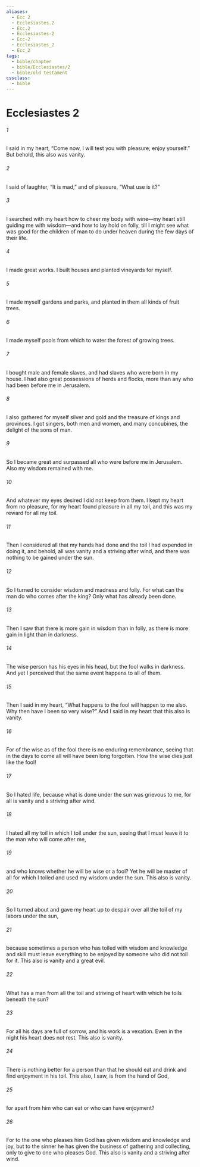 ```yaml
---
aliases:
  - Ecc 2
  - Ecclesiastes.2
  - Ecc.2
  - Ecclesiastes-2
  - Ecc-2
  - Ecclesiastes_2
  - Ecc_2
tags:
  - bible/chapter
  - bible/Ecclesiastes/2
  - bible/old testament
cssclass:
  - bible
---
```


# Ecclesiastes 2

###### 1
I said in my heart, “Come now, I will test you with pleasure; enjoy yourself.” But behold, this also was vanity.
###### 2
I said of laughter, “It is mad,” and of pleasure, “What use is it?”
###### 3
I searched with my heart how to cheer my body with wine—my heart still guiding me with wisdom—and how to lay hold on folly, till I might see what was good for the children of man to do under heaven during the few days of their life.
###### 4
I made great works. I built houses and planted vineyards for myself.
###### 5
I made myself gardens and parks, and planted in them all kinds of fruit trees.
###### 6
I made myself pools from which to water the forest of growing trees.
###### 7
I bought male and female slaves, and had slaves who were born in my house. I had also great possessions of herds and flocks, more than any who had been before me in Jerusalem.
###### 8
I also gathered for myself silver and gold and the treasure of kings and provinces. I got singers, both men and women, and many concubines, the delight of the sons of man.
###### 9
So I became great and surpassed all who were before me in Jerusalem. Also my wisdom remained with me.
###### 10
And whatever my eyes desired I did not keep from them. I kept my heart from no pleasure, for my heart found pleasure in all my toil, and this was my reward for all my toil.
###### 11
Then I considered all that my hands had done and the toil I had expended in doing it, and behold, all was vanity and a striving after wind, and there was nothing to be gained under the sun.
###### 12
So I turned to consider wisdom and madness and folly. For what can the man do who comes after the king? Only what has already been done.
###### 13
Then I saw that there is more gain in wisdom than in folly, as there is more gain in light than in darkness.
###### 14
The wise person has his eyes in his head, but the fool walks in darkness. And yet I perceived that the same event happens to all of them.
###### 15
Then I said in my heart, “What happens to the fool will happen to me also. Why then have I been so very wise?” And I said in my heart that this also is vanity.
###### 16
For of the wise as of the fool there is no enduring remembrance, seeing that in the days to come all will have been long forgotten. How the wise dies just like the fool!
###### 17
So I hated life, because what is done under the sun was grievous to me, for all is vanity and a striving after wind.
###### 18
I hated all my toil in which I toil under the sun, seeing that I must leave it to the man who will come after me,
###### 19
and who knows whether he will be wise or a fool? Yet he will be master of all for which I toiled and used my wisdom under the sun. This also is vanity.
###### 20
So I turned about and gave my heart up to despair over all the toil of my labors under the sun,
###### 21
because sometimes a person who has toiled with wisdom and knowledge and skill must leave everything to be enjoyed by someone who did not toil for it. This also is vanity and a great evil.
###### 22
What has a man from all the toil and striving of heart with which he toils beneath the sun?
###### 23
For all his days are full of sorrow, and his work is a vexation. Even in the night his heart does not rest. This also is vanity.
###### 24
There is nothing better for a person than that he should eat and drink and find enjoyment in his toil. This also, I saw, is from the hand of God,
###### 25
for apart from him who can eat or who can have enjoyment?
###### 26
For to the one who pleases him God has given wisdom and knowledge and joy, but to the sinner he has given the business of gathering and collecting, only to give to one who pleases God. This also is vanity and a striving after wind.


